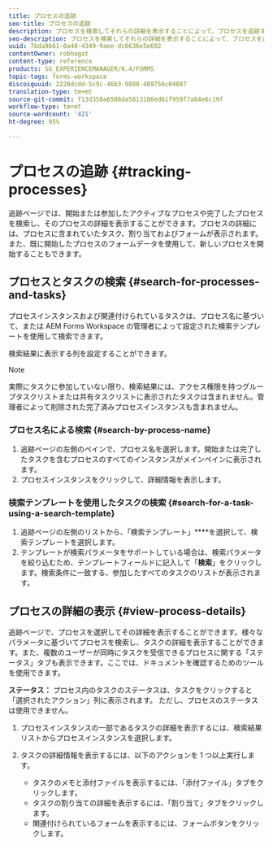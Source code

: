 ```yaml
---
title: プロセスの追跡
seo-title: プロセスの追跡
description: プロセスを検索してそれらの詳細を表示することによって、プロセスを追跡する方法。
seo-description: プロセスを検索してそれらの詳細を表示することによって、プロセスを追跡する方法。
uuid: 7bda9b61-0a40-4349-9aee-dc6636e5e692
contentOwner: robhagat
content-type: reference
products: SG_EXPERIENCEMANAGER/6.4/FORMS
topic-tags: forms-workspace
discoiquuid: 2228dcdd-5c9c-46b3-9888-489756c04887
translation-type: tm+mt
source-git-commit: f13d358a6508da5813186ed61f959f7a84e6c19f
workflow-type: tm+mt
source-wordcount: '421'
ht-degree: 95%

---
```



# プロセスの追跡 {#tracking-processes}

追跡ページでは、開始または参加したアクティブなプロセスや完了したプロセスを検索し、そのプロセスの詳細を表示することができます。プロセスの詳細には、プロセスに含まれていたタスク、割り当ておよびフォームが表示されます。また、既に開始したプロセスのフォームデータを使用して、新しいプロセスを開始することもできます。

## プロセスとタスクの検索 {#search-for-processes-and-tasks}

プロセスインスタンスおよび関連付けられているタスクは、プロセス名に基づいて、または AEM Forms Workspace の管理者によって設定された検索テンプレートを使用して検索できます。

検索結果に表示する列を設定することができます。

>[!NOTE]
>
>実際にタスクに参加していない限り、検索結果には、アクセス権限を持つグループタスクリストまたは共有タスクリストに表示されたタスクは含まれません。管理者によって削除された完了済みプロセスインスタンスも含まれません。

### プロセス名による検索 {#search-by-process-name}

1. 追跡ページの左側のペインで、プロセス名を選択します。開始または完了したタスクを含むプロセスのすべてのインスタンスがメインペインに表示されます。
1. プロセスインスタンスをクリックして、詳細情報を表示します。

### 検索テンプレートを使用したタスクの検索 {#search-for-a-task-using-a-search-template}

1. 追跡ページの左側のリストから、「検索テンプレート」****&#x200B;を選択して、検索テンプレートを選択します。
1. テンプレートが検索パラメータをサポートしている場合は、検索パラメータを絞り込むため、テンプレートフィールドに記入して「**検索**」をクリックします。検索条件に一致する、参加したすべてのタスクのリストが表示されます。

## プロセスの詳細の表示 {#view-process-details}

追跡ページで、プロセスを選択してその詳細を表示することができます。様々なパラメータに基づいてプロセスを検索し、タスクの詳細を表示することができます。また、複数のユーザーが同時にタスクを受信できるプロセスに関する「ステータス」タブも表示できます。ここでは、ドキュメントを確認するためのツールを使用できます。

**ステータス：** プロセス内のタスクのステータスは、タスクをクリックすると「選択されたアクション」列に表示されます。 ただし、プロセスのステータスは使用できません。

1. プロセスインスタンスの一部であるタスクの詳細を表示するには、検索結果リストからプロセスインスタンスを選択します。
1. タスクの詳細情報を表示するには、以下のアクションを 1 つ以上実行します。

   * タスクのメモと添付ファイルを表示するには、「添付ファイル」タブをクリックします。
   * タスクの割り当ての詳細を表示するには、「割り当て」タブをクリックします。
   * 関連付けられているフォームを表示するには、フォームボタンをクリックします。

